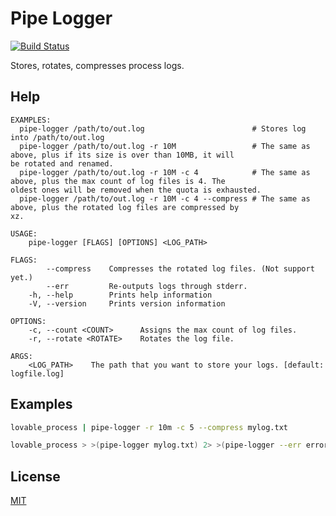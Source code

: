 Pipe Logger
====================

[![Build Status](https://travis-ci.org/magiclen/pipe-logger.svg?branch=master)](https://travis-ci.org/magiclen/pipe-logger)

Stores, rotates, compresses process logs.

## Help

```
EXAMPLES:
  pipe-logger /path/to/out.log                        # Stores log into /path/to/out.log
  pipe-logger /path/to/out.log -r 10M                 # The same as above, plus if its size is over than 10MB, it will
be rotated and renamed.
  pipe-logger /path/to/out.log -r 10M -c 4            # The same as above, plus the max count of log files is 4. The
oldest ones will be removed when the quota is exhausted.
  pipe-logger /path/to/out.log -r 10M -c 4 --compress # The same as above, plus the rotated log files are compressed by
xz.

USAGE:
    pipe-logger [FLAGS] [OPTIONS] <LOG_PATH>

FLAGS:
        --compress    Compresses the rotated log files. (Not support yet.)
        --err         Re-outputs logs through stderr.
    -h, --help        Prints help information
    -V, --version     Prints version information

OPTIONS:
    -c, --count <COUNT>      Assigns the max count of log files.
    -r, --rotate <ROTATE>    Rotates the log file.

ARGS:
    <LOG_PATH>    The path that you want to store your logs. [default: logfile.log]
```

## Examples

```bash
lovable_process | pipe-logger -r 10m -c 5 --compress mylog.txt
```

```bash
lovable_process > >(pipe-logger mylog.txt) 2> >(pipe-logger --err error-mylog.txt)
```

## License

[MIT](LICENSE)